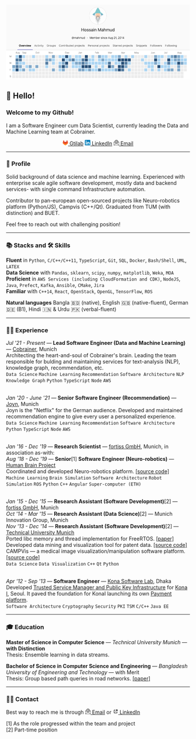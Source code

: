 <img src="./images/banner.png" alt="" />

## 👋 Hello!
### Welcome to my Github!

I am a Software Engineer cum Data Scientist, currently leading the Data and Machine Learning team at Cobrainer.

<div align="center">
  <a href="https://gitlab.com/mahmud">
    <img width="15px" src="./images/icons/gitlab.png" alt=""/> Gtilab</a>
  <a href="https://www.linkedin.com/in/hossainmahmud">
    <img width="15px" src="./images/icons/linkedin.png" alt=""/> LinkedIn</a>
  <a href="mailto:firstname dot lastname at gmail dot com">
    <img width="15px" src="./images/icons/email.png" alt=""/> Email</a>
</div>

------

### 👤 Profile

Solid background of data science and machine learning. Experienced with enterprise scale agile software development, mostly data and backend services- with single command Infrastructure automation.

Contributor to pan-european open-sourced projects like Neuro-robotics platform (Python/JS), Campvis (C++/Qt). Graduated from TUM (with distinction) and BUET.

Feel free to reach out with challenging position!

------


### 📚 Stacks and 🛠️ Skills 

**Fluent** in `Python`, `C/C++/C++11`, `TypeScript`, `Git`, `SQL`, `Docker`, `Bash/Shell`, `UML`, `LATEX` \
**Data Science** with `Pandas`, `sklearn`, `scipy`, `numpy`,
`matplotlib`, `Weka`, `MOA` \
**Proficient** in `AWS Services (including CloudFormation and CDK)`, `NodeJS`, `Java`, `Prefect`, `Kafka`, `Ansible`, `CMake`, `Jira` \
**Familiar** with `C++14`, `React`, `OpenStack`, `OpenGL`, `TensorFlow`, `ROS`

**Natural languages** Bangla 🇧🇩 (native), English 🇬🇧 (native-fluent),
German 🇩🇪 (B1), Hindi 🇮🇳 & Urdu 🇵🇰 (verbal-fluent)

------

### 🧑‍💻 Experience

_Jul '21 - Present_ — **Lead Software Engineer (Data and Machine Learning)** —
[Cobrainer](https://www.cobrainer.com), Munich \
  Architecting the heart-and-soul of Cobrainer's brain. Leading the team responsible for bulding and maintaining services for text-analysis (NLP), knowledge graph, recommendation, etc. \
  `Data Science` `Machine Learning` `Recommendation` `Software Architecture` `NLP` `Knowledge Graph` `Python` `TypeScript` `Node` `AWS`

\
_Jan '20 - June '21_ — **Senior Software Engineer (Recommendation)** —
[Joyn](https://www.joyn.de), Munich \
  Joyn is the "Netflix" for the German audience. Developed and maintained recommendation engine to give every user a personalized experience.\
  `Data Science` `Machine Learning` `Recommendation` `Software Architecture` `Python` `TypeScript` `Node` `AWS`
  
\
_Jan '16 - Dec '19_ — **Research Scientist** —
[fortiss GmbH](https://www.fortiss.org/), Munich, in association as-with: \
_Aug '18 - Dec '19_ — **Senior**[1] **Software Engineer (Neuro-robotics)** — 
[Human Brain Project](https://www.humanbrainproject.eu/en/) \
  Coordinated and developed Neuro-robotics platform. [[source code]](https://bitbucket.org/hbpneurorobotics/) \
 `Machine Learning` `Brain Simulation` `Software Architecture` `Robot Simulation` `ROS` `Python` `C++` `Angular` `Super-computer (ETH)`


\
_Jan '15 - Dec '15_ — **Research Assistant (Software Development)**[2] —
[fortiss GmbH](https://www.fortiss.org/), Munich \
_Oct '14 - Mar '15_ — **Research Assistant (Data Science)**[2] —
Munich Innovation Group, Munich \
_Nov '13 - Dec '14_ — **Research Assistant (Software Development)**[2] —
[Technical University Munich](https://campar.in.tum.de/WebHome) \
  Ported libc memory and thread implementation for FreeRTOS. [[paper]](https://www.fortiss.org/en/results/scientific-publications/details/towards-trusted-apps-platforms-for-open-cps) \
  Developed data mining and visualization tool for patent data. [[source code]](https://github.com/hmsgit/minestream) \
  CAMPVis — a medical image visualization/manipulation software platform. [[source code]](https://gitlab.lrz.de/CAMP/campvis-public) \
  `Data Science` `Data Visualization` `C++` `Qt` `Python`

\
_Apr '12 - Sep '13_ — **Software Engineer** —
[Kona Software Lab](https://konai.com/?lang=en), Dhaka \
  Developed [Trusted Service Manager and Public Key Infrastructure](https://konai.com/business/cards/communication) for [Kona I](https://konai.com/?lang=en), Seoul. It paved the foundation for KonaI launching its own [Payment platform](https://konai.com/business/fintech/kona_payment).\
  `Software Architecture` `Cryptography` `Security` `PKI` `TSM` `C/C++` `Java EE`

------
### 🎓 Education

**Master of Science in Computer Science** — 
_Technical University Munich_ —
**with Distinction** \
Thesis: Ensemble learning in data streams.

**Bachelor of Science in Computer Science and Engineering** —
_Bangladesh University of Engineering and Technology_ —
with Merit \
Thesis: Group based path queries in road networks. [[paper]](https://link.springer.com/chapter/10.1007/978-3-642-40235-7_21)

------

### 🤝🏼 Contact

Best way to reach me is through <a href="mailto:firstname dot lastname at gmail dot com">
    <img width="15px" src="./images/icons/email.png" alt=""/> Email</a> or <a href="https://www.linkedin.com/in/hossainmahmud">
    <img width="15px" src="./images/icons/extlink.png" alt=""/> LinkedIn</a>


[1] As the role progressed within the team and project \
[2] Part-time position
